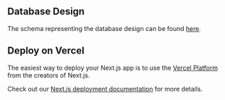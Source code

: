 ## Database Design

The schema representing the database design can be found [here](https://viewer.diagrams.net/?tags=%7B%7D&highlight=0000ff&edit=_blank&layers=1&nav=1#R7Z1fc9q4FsA%2FDdPdh%2BzYBtvwWNJtu73pTrd0Z%2B%2Fdl4wBBbwxiLVFSfrprwySDZEgVjC243NmOg0WjiE6R%2FpJR%2BdPp3u9ePgQB6v5ZzolUcexpg%2Bd7ruO4zhet8d%2FpC2PoqVv2buWWRxOd217DaPwBxGNlmhdh1OSHNzIKI1YuDpsnNDlkkzYQVsQx3RzeNsdjQ4%2FdRXMiNIwmgSR2vpXOGVz0epYVv7GRxLO5vKjB454ZxxM7mcxXS%2FFBy7pkuzeWQTyOeLWZB5M6Wavqftrp3sdU8p2rxYP1yRKO1Z22e733h95N%2FvOMVmyIr%2Bw%2BvRu7f%2Flr76xf69DOu%2B%2B3YxursRTvgfRWvTFnwmJE%2FGN2aPsIf7lV%2BlLFozTpmHCgpgJQXYt3sBFw4JwSWLeYG%2BvoyhYJeH29l3LPIymN8EjXTP5IHk1vAsfyPTrTo7pvVykN%2Fxh6WX68Dv%2B8JH4MunbQRTOlvz1hP%2Fp6ScOY5Lw73ITJEzcMWeLSLxU%2B0n%2B0SRm5GGvSfTbB0IXhMWP%2FBbxbs8XMhQK3u2L602uLU5PtM33FKUrNSgQGjrLnp1Lir8QwjIQnKMI7rTMvqaqN5zTOPyRSioSPbsvx%2B31JlxEwZJrezB90jSk2%2FG9lUcYRdc0oqmwtxr%2FVN7pTdOYrr4F8Yww0bCi4ZJt%2B8Ed8n%2B8Z66tX9yOy7%2FrNb%2B282v%2BL709Ztd0mbCY61X6DMLFuyGpiIeMrsRDI3Innx%2BLfk9fjyljdHFUA06OhefVQqpBYS24kBJ0FSX48p%2BjasD%2FfhYG0Vc%2BgQbLWbQT2nY%2BDXKhaSSr7eusf592%2FNOhSnl33kXbeW8eTqeED9vhZh4yMloFk%2FSmDWfKcwP25Ah4Xlx78ukaikc8LO8046cFEZ%2BilgHj44dTIlFknn3Pl6tBT1EDfnu9aiBn6N29w4QLO1zObna%2F6T3RE7chevJwfFjbpepNocdVoDguQqQQRKwLQsSrGyJecSWoZu4g01A%2B77IEcQvLqu0E8RUduAvjhN0ugwVpOkmaoB%2FgyNFHctROjkHd5BiAJUe%2FsKzaTg45H%2B0pQRSAJ0dx%2FQBHDls1OSI6qkaH7dTNDtvAgNkyeNjFxdV6eqgWTLIIwgguOQyUAx46VEMnoqNydLi1o8PAbNk2dPQKi6v16FDtlqsgSTY0ngKmR3H9gEcP1ciJ9KicHsU9Jy5FDwPTZdvo4RcWV%2BvpodouxyGdpf5tj4DxUVxBwOHDUbeqiI%2Bq8ZEpQ234cAz2oC3DRzYCEB%2BOugVdxZSLktyuwglbx4DPPgzUBBxEbJPVJ1LkUhTp1U0RW7P%2BhIKRfAwgR7JzuD09YHOSHp1bP5HlesF%2FvnkXxPdv%2BCB7c5N%2B1%2FRV2jp6TBhZvPkZLmhMFKnNpAn%2FuLduPyUOG918%2FnHl%2Fr0czQJNYA9y5jRnFC0qip7jnPEr5IxWCxxFC97XHSBSFmeeEdfxQdFqymj%2FbNVyEVO%2BU2l%2BkEgTlKPN5NBHE6kHa1%2B5umBM6KFC2HIil5O9pWpIdtqxL9KssfRdhasuJhH6Z24us9FwTlSoVg8utrl01bVf7WGh1cX0WIXl1SLs67tCXf21GPllasZx5mfeT%2BVoSqHHlasq179fh7ej1cM%2F3T%2BnH0b%2Ffux%2B%2FO3jlaOqCpKjcnJoQkEvRg69Ghiccb5ebpweAaC4oe8K9YgTTDTPubrRZnLoqYpuEQ0ghyYUtOI9B1y3CBfdIrKuUN0iomBMAIfzGChHm9GhxSoeUTWAHLpI0Io3HRDIcXIAgAKHtifUReSUJJM4XLGQLkHQ40wFAQcPDAVtAjw0saDVwgNEKOjJAYDwUM%2BrJzHhnzi9DRhcdpQRCfr62aHPeKiek6dZr3nLMKIz%2FuMLTRj6OxyqR%2F%2BJv4MuB7be38EpYfLXyxF3kMUWAQYGi2xsvB5%2FB0%2FdQdbu71BdGmwP5C5S3xXqNrL5Dg%2FVJcI20BR4SwLcT5a%2BnzRHSZUOEPqvDGI%2FeXoEIEc8dUe55vuDNjvMl6ke8OCBmYUaAI%2FafSA8uJmFPMwslHWFGtm9ogmDDY8y8gq1FB5%2BV9ELMp0RuSXk8%2B6czugyiH7NW4fbioNEQiG%2F54ZuVSIVzT%2BEsUcBk2DN6KHguLzix%2F%2FuX%2Fwvfdgvrrx89yDnkO2VhI0qcLGpTOg6npBTOiAWEExS6NiNYtJMO%2BGkpsQkClj4nRx8jdIndV%2FdGKKR%2BOiwtW05gk5VSnS0I%2B9iEsQqV6Vbif3iu4ETtRL1enApNVA3dYCsxD7Wusq6Qt2tNX9tVp2V2EBTTqzVBuWu1Yo8rgrVwexdpW%2F0zVGiq5hYLUrgJu%2FyMXdXVuNJ9SJhIYtgxMmdqxzg0NFHX5UGoENXMrFSdPQdsOjoo6NK1hWqo0oU3p9IsdR6dBgoBzx0oG9KA9ChLZlYLTvgOqf00Tkl6wrVjvk9JBvI7CjFNaWl7EDXlCawQ1czsVp2wPVN6aNvStYVquGSCy2cgHZOMdAPcPiQXwPxUSs%2BijtRXAgfAwPrZcvwkQ0BxMdANV6m3kxp%2F4Glh4F6wKMH5gZsAD20NROrpQfc5IDZEEB6DFTz5STt%2BNvVnDIKmCClpAhsJ0FsG513m4AQXcHEShFi26rZGwpD8kGAELFt1aDNxzZb80%2Fbq5gYB3dZocQv63EUJnMyhV0rEd16j3aOg7XdG0EZXbnESinjQK7ujuXd9%2FpCXXaGye2Y0vtFEN%2BTKVyQmKgJOJAMPEUxqozltTpVxfKKRdizsbwymKghwbwDdfH4LT3%2FxDDep2G8EsUCzX7RzEyXK245wNirYms0E9NT8aPvpiR7HKguDIDCeAcYfpXtaGW9XYzjPVdVwOVcsS0DfwbQMDHY8JvDpPZ0j7blFNeDlu338zGALLEt1QAIpuTl2doBEB8YkdUAfNSe8NG24EZk5WMA8WFb6uE08LqXJuoBkB8YldUAflRa%2BvKIIsANy8oHAQLEtlSrpqxhNn6ETBFMHHy8c6RfN1KkVopUWQPziCLAjc7KBwFSxLZVayawSphn6wg8imROHy3PP98v6rMiD84a4rNia5xTRbVS6bti0Tv%2B32%2Bpb0iKxpNrgA40X5andUuLu7JcrG6pbeJmCnrlZjLLGzgmNsWZxdb4mQLyZsnHAS7ebEe1IaM7y8t0BeAiDg3KpZsCXgCU%2Bh1aHMAGZQcNynlfqAZl8CVMTRQEHkLkZyJCakVI%2FU4tXcDW5GwQIELsrmpNxmSRJhoCkCFAaplmK4lXVszU7vZqFZBVmYCk9r86a39P3ckLa%2F%2FvlIV34YR%2FCb6EOb0060Az8jsyGExuxIseyl%2FQyN%2FDgNXyjfy91xexavdAh6zm4wDX1NlCDY38Z%2BsKvNW1i0Gr5VtozIFSv5HfVXfmNc8h1Vlo3OJrw%2FbTRPUMQiO%2FgYIARAg6HjUBIfUb%2BV3Akasueh3lfaF6HS337EzAUYIuRyc6RzVUooXyhIVSBiEIBPSL2qUul1HPdtFCWb6F0n2FFkoXtoXSRQtl1hfSuoEWyrN1Bd6awEMLZfnbS3Og1G%2Bh9ABbKD20UOZ9oVooWcgiyIn1DNQDIEDQPtkEgNRvn%2FQA2yc9tE%2FmfaHaJ8fpgAXMDzRKnugcjINsAj8akFnPAxwI6WEgZN4XqmkzTG7jdBwDZggGQh7vHFn6CBlSL0Pqz6vnA46EzEYBMsT2VWsm5tUz0xGAGKk3FtLqVBVqJ71kng21y87OmhJr50OJhpQ%2BsdWHq25%2F9W0cB497N4jVSv7kL2lDPkv05HiVKftEmrT3Be%2FvHd7PX%2By%2BQbkDfKCapkSk5lDUCUYfqNOpGG1ZHvZZHyj3Yms8TUlYXO2f6wOVDY1X5AOlqS8LyQfKIPF569f7mhqz6AP1Ml0Bt%2B53NGVpESjnmo%2FMgVK7D5RjUmO2ZdajfBAgTRxNjVnwUZomCgIQIarXHCKkeoTU7gXlmNSZbR1CiqfObD9CVG%2B4FU0YcIQUVxB4CHFwF9IEhNTvCJWbaQEyxMFtSN4X6jZkLM4pgJ9jm6gJPJJYA0UzWpnTN9uSvrKcvo6mcNCXIEk2NOarQ%2BsrSUh6VPqN3hNMyvBkGF9lLBa8duvPG%2BtgLZ%2BCSzejKf71nUg6mlo%2BgE4kHSzns9cXeCJZlq7AW8FhZZ%2BCQDGwBbwAKPWfSAKu7JMPAqSJo6nsQxZByH%2FRi8RUvjzQCu%2FfNWVSFlfJThhv036PyVYG8gb%2BaiZ%2BdpzuYPcq2rW83z02u6G6j2o2Jpuh9ACxaJBiALF4MSzWf8raVQ0ocLDoFpZX%2B7GoGl5YajWDDJDi6gEQIEDCh7LOfT7CSzyyKabxnrrhuaaLBRHRR2gJPxqac1X45DpLbHwB8an7FFyhnWsJ7xXXjcZYwnuqQyQkS3g2DnCR5vRUl0i0hL9MV%2BCt2Hq45S9%2Fy28OlPot4T3AW%2F4ebvnzvtBs%2BckDZF84A%2B0AyA8smNIEftRvMtaUdIbDD6yWkvWFpp4zZgYz0xF4FME6zo2gSANicwAXcnawkPNeX6j2TYmRMeBc9yY6Ag8jmqykiJEaMFJ7nmLHN8gX0TaMZKMAMeL46tnIevWdMnL8tLv9DDFQEHgMGWC9rUYwpF87QwZwC27lowAZ4miyGu86cJtsxgsWaR8vx8mqA9qz3kBl4FHFVanyns%2FrdENi9Ls71ApXZh1oTkpsx8VTrvIXBW7xCaMxbncu4FMugzrvrV8TSH8dzGD6MgWBtwLw8IirCQip39HOMzBStw0hBpXe248Q1UR9J7YEsDFioCQAMYLmySZgpH5%2FOw%2BwddKg4Hv7MaJaJwVGgDvcGSgJOIx0NRU4ECPVY6R%2Bh7uuprJGGkgKJRdRZdDKhxxCq6up4vFTZj%2Fjz7T2dkI%2Fw2WYic6AY5jj%2BYpmtDPZiJyin002Ik%2FKmpJsxLdrkdBDyDIB8dd78uFXuXjSi8d9WVUr1YIyzTx%2BGyNUdeM5jOiMt3yhSZpXHfPJaGdm235xQpkLplb3DcK%2BQW8EjBwsi0cMN%2BZk21fjviEllPGLZ2ls%2B%2Brc8VVvl%2BYfSFSYUMZAV%2BCtyn0DDxnQQDGxLJkDpf5zbvlpEA8oskGANHH6quPLZLdDgH3MbaAj8CjSx%2FOJJlCk%2FmPuPuBAzmwQIEWcvnpigPWeDRQEHkIG9Rifq6%2FSKbXg1R0PDLpAJCSXes8b%2B2Wu2upFFP5xb91%2BShw2uvn848r9ezmaBVf1pvN%2FkYCe9NyzEtP%2B3XZBee3muvKlwy9jmvpR5DMih8T8M52S9I7%2FAw%3D%3D).

## Deploy on Vercel

The easiest way to deploy your Next.js app is to use the [Vercel Platform](https://vercel.com/new?utm_medium=default-template&filter=next.js&utm_source=create-next-app&utm_campaign=create-next-app-readme) from the creators of Next.js.

Check out our [Next.js deployment documentation](https://nextjs.org/docs/deployment) for more details.

